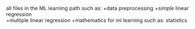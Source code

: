 all files in the ML learning path such as:
+data preprocessing 
+simple linear regression  
+multiple linear regression
+mathematics for ml learning such as: statistics
